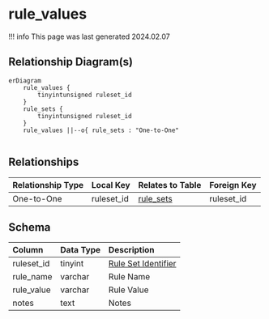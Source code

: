 # rule_values

!!! info
	This page was last generated 2024.02.07

## Relationship Diagram(s)

```mermaid
erDiagram
    rule_values {
        tinyintunsigned ruleset_id
    }
    rule_sets {
        tinyintunsigned ruleset_id
    }
    rule_values ||--o{ rule_sets : "One-to-One"


```


## Relationships

| Relationship Type | Local Key | Relates to Table | Foreign Key |
| :--- | :--- | :--- | :--- |
| One-to-One | ruleset_id | [rule_sets](../../schema/rules/rule_sets.md) | ruleset_id |


## Schema

| Column | Data Type | Description |
| :--- | :--- | :--- |
| ruleset_id | tinyint | [Rule Set Identifier](rule_sets.md) |
| rule_name | varchar | Rule Name |
| rule_value | varchar | Rule Value |
| notes | text | Notes |

